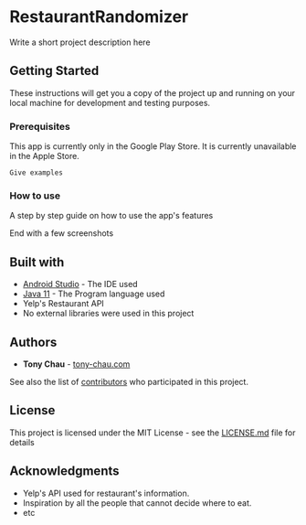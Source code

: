# RestaurantRandomizer

Write a short project description here


## Getting Started

These instructions will get you a copy of the project up and running on your local machine for development and testing purposes.

### Prerequisites

This app is currently only in the Google Play Store. It is currently unavailable in the Apple Store.

```
Give examples
```

### How to use

A step by step guide on how to use the app's features

End with a few screenshots

## Built with

* [Android Studio](https://developer.android.com/studio) - The IDE used
* [Java 11](https://www.java.com/) - The Program language used
* Yelp's Restaurant API
* No external libraries were used in this project

## Authors

* **Tony Chau** - [tony-chau.com](https://tony-chau.com)

See also the list of [contributors](https://github.com/tonychau001/RestaurantRandomizer/graphs/contributors) who participated in this project.

## License

This project is licensed under the MIT License - see the [LICENSE.md](LICENSE.md) file for details

## Acknowledgments

* Yelp's API used for restaurant's information.
* Inspiration by all the people that cannot decide where to eat.
* etc